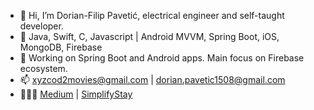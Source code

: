 - 👋 Hi, I’m Dorian-Filip Pavetić, electrical engineer and self-taught developer.
- 👀 Java, Swift, C, Javascript | Android MVVM, Spring Boot, iOS, MongoDB, Firebase
- 🌱 Working on Spring Boot and Android apps. Main focus on Firebase ecosystem.
- 📫 xyzcod2movies@gmail.com | dorian.pavetic1508@gmail.com
- 👨🏻‍💻 [Medium](https://medium.com/@dorianpavetic) | [SimplifyStay](https://play.google.com/store/apps/developer?id=SimplifyStay&hl=en_US&gl=US)

<!---
xyzcod2/xyzcod2 is a ✨ special ✨ repository because its `README.md` (this file) appears on your GitHub profile.
You can click the Preview link to take a look at your changes.
--->
